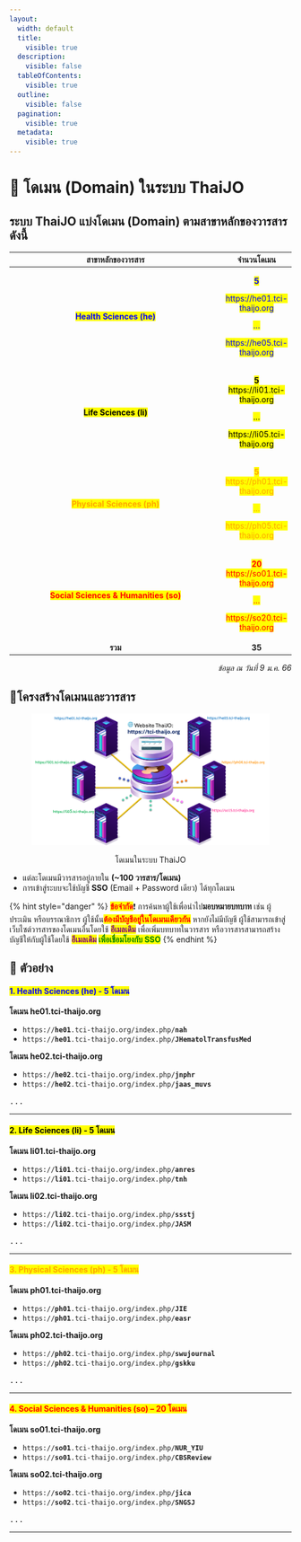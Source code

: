 ```yaml
---
layout:
  width: default
  title:
    visible: true
  description:
    visible: false
  tableOfContents:
    visible: true
  outline:
    visible: false
  pagination:
    visible: true
  metadata:
    visible: true
---
```


# 📡 โดเมน (Domain) ในระบบ ThaiJO

## ระบบ ThaiJO แบ่งโดเมน (Domain) ตามสาขาหลักของวารสาร ดังนี้

<table data-full-width="true"><thead><tr><th width="389.711181640625" align="center">สาขาหลักของวารสาร</th><th align="center">จำนวนโดเมน</th></tr></thead><tbody><tr><td align="center"><mark style="color:blue;"><strong>Health Sciences (he)</strong></mark></td><td align="center"><p><mark style="color:blue;"><strong>5</strong></mark></p><p><mark style="color:blue;">https://he01.tci-thaijo.org</mark></p><p><mark style="color:blue;">…</mark></p><p><mark style="color:blue;">https://he05.tci-thaijo.org</mark></p></td></tr><tr><td align="center"><mark style="color:$success;"><strong>Life Sciences (li)</strong></mark></td><td align="center"><p><mark style="color:$success;"><strong>5</strong></mark><br><mark style="color:$success;">https://li01.tci-thaijo.org</mark></p><p><mark style="color:$success;">…</mark></p><p><mark style="color:$success;">https://li05.tci-thaijo.org</mark></p></td></tr><tr><td align="center"><mark style="color:orange;"><strong>Physical Sciences (ph)</strong></mark></td><td align="center"><p><mark style="color:orange;"><strong>5</strong></mark><br><mark style="color:orange;">https://ph01.tci-thaijo.org</mark></p><p><mark style="color:orange;">…</mark></p><p><mark style="color:orange;">https://ph05.tci-thaijo.org</mark></p></td></tr><tr><td align="center"><mark style="color:red;"><strong>Social Sciences &#x26; Humanities (so)</strong></mark></td><td align="center"><p><mark style="color:red;"><strong>20</strong></mark><br><mark style="color:red;">https://so01.tci-thaijo.org</mark></p><p><mark style="color:red;">…</mark></p><p><mark style="color:red;">https://so20.tci-thaijo.org</mark></p></td></tr><tr><td align="center"><strong>รวม</strong></td><td align="center"><strong>35</strong></td></tr></tbody></table>

<p align="right"><em>ข้อมูล ณ วันที่ 9 ม.ค. 66</em></p>

## 📍**โครงสร้างโดเมนและวารสาร**

<figure><img src="../.gitbook/assets/Pic-Domain.png" alt="โดเมนในระบบ ThaiJO"><figcaption><p align="center">โดเมนในระบบ ThaiJO</p></figcaption></figure>

* แต่ละโดเมนมีวารสารอยู่ภายใน **(\~100 วารสาร/โดเมน)**
* การเข้าสู่ระบบจะใช้บัญชี **SSO** (Email + Password เดียว) ได้ทุกโดเมน&#x20;

{% hint style="danger" %}
<mark style="color:red;">**ข้อจำกัด**</mark>❗️ การค้นหาผู้ใช้เพื่อนำไป**มอบหมายบทบาท** เช่น ผู้ประเมิน หรือบรรณาธิการ ผู้ใช้นั้น<mark style="color:red;">**ต้องมีบัญชีอยู่ในโดเมนเดียวกัน**</mark> หากยังไม่มีบัญชี ผู้ใช้สามารถเข้าสู่เว็บไซต์วารสารของโดเมนอื่นโดยใช้ <mark style="color:purple;">**อีเมลเดิม**</mark> เพื่อเพิ่มบทบาทในวารสาร หรือวารสารสามารถสร้างบัญชีให้กับผู้ใช้โดยใช้ <mark style="color:purple;">**อีเมลเดิม**</mark>**&#x20;**<mark style="color:green;">**เพื่อเชื่อมโยงกับ SSO**</mark>
{% endhint %}

## 🔷 ตัวอย่าง

#### <mark style="color:blue;">**1. Health Sciences (he) - 5 โดเมน**</mark>

**โดเมน he01.tci-thaijo.org**

* `https://`**`he01`**`.tci-thaijo.org/index.php/`**`nah`**
* `https://`**`he01`**`.tci-thaijo.org/index.php/`**`JHematolTransfusMed`**

**โดเมน he02.tci-thaijo.org**

* `https://`**`he02`**`.tci-thaijo.org/index.php/`**`jnphr`**
* `https://`**`he02`**`.tci-thaijo.org/index.php/`**`jaas_muvs`**

<kbd>...</kbd>

***

#### <mark style="color:$success;">**2. Life Sciences (li) - 5 โดเมน**</mark>

**โดเมน li01.tci-thaijo.org**

* &#x20;`https://`**`li01`**`.tci-thaijo.org/index.php/`**`anres`**
* &#x20;`https://`**`li01`**`.tci-thaijo.org/index.php/`**`tnh`**

**โดเมน li02.tci-thaijo.org**

* `https://`**`li02`**`.tci-thaijo.org/index.php/`**`ssstj`**
* `https://`**`li02`**`.tci-thaijo.org/index.php/`**`JASM`**

<kbd>...</kbd>

***

#### <mark style="color:orange;">**3. Physical Sciences (ph) - 5 โดเมน**</mark>

**โดเมน ph01.tci-thaijo.org**

* &#x20;`https://`**`ph01`**`.tci-thaijo.org/index.php/`**`JIE`**
* `https://`**`ph01`**`.tci-thaijo.org/index.php/`**`easr`**

**โดเมน ph02.tci-thaijo.org**

* `https://`**`ph02`**`.tci-thaijo.org/index.php/`**`swujournal`**
* `https://`**`ph02`**`.tci-thaijo.org/index.php/`**`gskku`**

<kbd>...</kbd>

***

#### <mark style="color:red;">**4. Social Sciences & Humanities (so) – 20 โดเมน**</mark>

**โดเมน so01.tci-thaijo.org**

* `https://`**`so01`**`.tci-thaijo.org/index.php/`**`NUR_YIU`**
* `https://`**`so01`**`.tci-thaijo.org/index.php/`**`CBSReview`**

**โดเมน so02.tci-thaijo.org**

* `https://`**`so02`**`.tci-thaijo.org/index.php/`**`jica`**
* `https://`**`so02`**`.tci-thaijo.org/index.php/`**`SNGSJ`**

<kbd>...</kbd>

***
